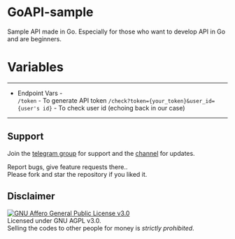 # GoAPI-sample
Sample API made in Go. 
Especially for those who want to develop API in Go and are beginners.

# Variables
-----------------   
* Endpoint Vars - <br>
`/token` - To generate API token
`/check?token={your_token}&user_id={user's id}` - To check user id (echoing back in our case)

-----------------   

## Support   
Join the [telegram group](https://t.me/stardevbots) for support and the [channel](https://t.me/StarDevs) for updates.

Report bugs, give feature requests there..   
Please fork and star the repository if you liked it.

## Disclaimer
[![GNU Affero General Public License v3.0](https://www.gnu.org/graphics/agplv3-155x51.png)](https://www.gnu.org/licenses/agpl-3.0.en.html#header)    
Licensed under GNU AGPL v3.0.   
Selling the codes to other people for money is *strictly prohibited*.
